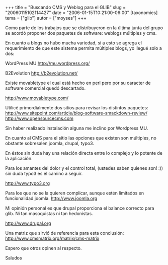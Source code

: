 +++
title = "Buscando CMS y Weblog para el GLIB"
slug = "20060115102114427"
date = "2006-01-15T10:21:00-06:00"
[taxonomies]
tema = ["glib"]
autor = ["moyses"]
+++

Como parte de los trabajos que se distribuyeron en la última junta del
grupo se acordó proponer dos paquetes de software: weblogs múltiples y
cms.

<!-- more -->
En cuanto a blogs no hubo mucha variedad, si a esto se agrega el
requerimiento de que este sistema permita múltiples blogs, yo llegué
solo a dos:

WordPress MU
<a href="http://mu.wordpress.org/">http://mu.wordpress.org/</a>

B2Evolution
<a href="http://b2evolution.net/">http://b2evolution.net/</a>

Existe movabletype el cual está hecho en perl pero por su caracter de
software comercial quedó descartado.

<a href="http://www.movabletype.com/">http://www.movabletype.com/</a>

Utilicé primordialmente dos sitios para revisar los distintos paquetes:
<a href="http://www.sitepoint.com/article/blog-software-smackdown-review/">http://www.sitepoint.com/article/blog-software-smackdown-review/</a>
<a href="http://www.opensourcecms.com">http://www.opensourcecms.com</a>

Sin haber realizado instalación alguna me inclino por Wordpress MU.

En cuanto al CMS para el sitio las opciones que existen son múltiples,
no obstante sobresalen joomla, drupal, typo3.

En éstos sin duda hay una relación directa entre lo complejo y lo
potente de la aplicación.

Para los amantes del dolor y el control total, (ustedes saben quienes
son! :)) sin duda typo3 es el camino a seguir.

<a href="http://www.typo3.org">http://www.typo3.org</a>

Para los que no se la quieren complicar, aunque estén limitados en
funcionalidad joomla.
<a href="http://www.joomla.org">http://www.joomla.org</a>

Mi opinión personal es que drupal proporciona el balance correcto para
glib. Ni tan masoquistas ni tan hedonistas.

<a href="http://www.drupal.org">http://www.drupal.org</a>

Una matriz que sirvió de referencia para esta conclusión:
<a href="http://www.cmsmatrix.org/matrix/cms-matrix">http://www.cmsmatrix.org/matrix/cms-matrix</a>

Espero que otros opinen al respecto.

Saludos

